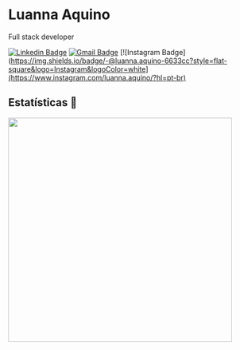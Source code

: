 # Luanna Aquino

Full stack developer

[![Linkedin Badge](https://img.shields.io/badge/-Luanna%20Aquino-6633cc?style=flat-square&logo=Linkedin&logoColor=white&link=https://www.linkedin.com/in/luanna-aquino/)](https://www.linkedin.com/in/luanna-aquino/) 
[![Gmail Badge](https://img.shields.io/badge/-luannaaquino24@gmail.com-6633cc?style=flat-square&logo=Gmail&logoColor=white&link=mailto:luannaaquino24@gmail.com)](mailto:luannaaquino24@gmail.com)
[![Instagram Badge](https://img.shields.io/badge/-@luanna.aquino-6633cc?style=flat-square&logo=Instagram&logoColor=white](https://www.instagram.com/luanna.aquino/?hl=pt-br)

## Estatísticas :rocket:

<img align="left" width="450" src="https://github-readme-stats.vercel.app/api?username=Luannaaquino&show_icons=true&theme=cobalt&count_private=true&hide=stars,issues" />

<!--
**Luannaaquino/Luannaaquino** is a ✨ _special_ ✨ repository because its `README.md` (this file) appears on your GitHub profile.

Here are some ideas to get you started:
### Hi there 👋
- 🔭 I’m currently working on ...
- 🌱 I’m currently learning ...
- 👯 I’m looking to collaborate on ...
- 🤔 I’m looking for help with ...
- 💬 Ask me about ...
- 📫 How to reach me: ...
- 😄 Pronouns: ...
- ⚡ Fun fact: ...
-->
